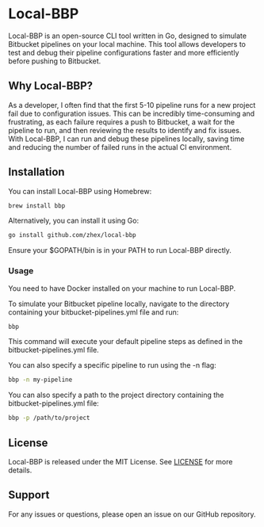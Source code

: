 # Local-BBP

Local-BBP is an open-source CLI tool written in Go, designed to simulate Bitbucket pipelines on your local machine. This tool allows developers to test and debug their pipeline configurations faster and more efficiently before pushing to Bitbucket.


## Why Local-BBP?

As a developer, I often find that the first 5-10 pipeline runs for a new project fail due to configuration issues. This can be incredibly time-consuming and frustrating, as each failure requires a push to Bitbucket, a wait for the pipeline to run, and then reviewing the results to identify and fix issues. With Local-BBP, I can run and debug these pipelines locally, saving time and reducing the number of failed runs in the actual CI environment.

## Installation

You can install Local-BBP using Homebrew:

```bash
brew install bbp
```
Alternatively, you can install it using Go:

```bash
go install github.com/zhex/local-bbp
```

Ensure your $GOPATH/bin is in your PATH to run Local-BBP directly.

### Usage

You need to have Docker installed on your machine to run Local-BBP.

To simulate your Bitbucket pipeline locally, navigate to the directory containing your bitbucket-pipelines.yml file and run:

```bash
bbp
```

This command will execute your default pipeline steps as defined in the bitbucket-pipelines.yml file.

You can also specify a specific pipeline to run using the -n flag:

```bash
bbp -n my-pipeline
```

You can also specify a path to the project directory containing the bitbucket-pipelines.yml file:

```bash
bbp -p /path/to/project
```

## License

Local-BBP is released under the MIT License. See [LICENSE](LICENSE) for more details.

## Support

For any issues or questions, please open an issue on our GitHub repository.

